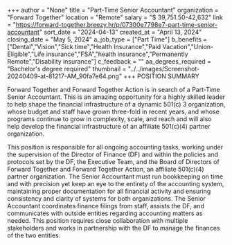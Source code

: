 +++
author = "None"
title = "Part-Time Senior Accountant"
organization = "Forward Together"
location = "Remote"
salary = "$ 39,751.50-42,632"
link = "https://forward-together.breezy.hr/p/07300e7798e7-part-time-senior-accountant"
sort_date = "2024-04-13"
created_at = "April 13, 2024"
closing_date = "May 5, 2024"
a_job_type = ["Part Time"]
b_benefits = ["Dental","Vision","Sick time","Health Insurance","Paid Vacation","Union-Eligible","Life insurance","FSA","health insurance","Permanently Remote","Disability insurance"]
c_feedback = ""
aa_degrees_required = "Bachelor's degree required"
thumbnail = "../../images/Screenshot-20240409-at-81217-AM_90fa7e64.png"
+++
POSITION SUMMARY

Forward Together and Forward Together Action is in search of a Part-Time Senior Accountant. This is an amazing opportunity for a highly skilled leader to help shape the financial infrastructure of a dynamic 501(c) 3 organization, whose budget and staff have grown three-fold in recent years, and whose programs continue to grow in complexity, scale, and reach and will also help develop the financial infrastructure of an affiliate 501(c)(4) partner organization.

This position is responsible for all ongoing accounting tasks, working under the supervision of the Director of Finance (DF) and within the policies and protocols set by the DF, the Executive Team, and the Board of Directors of Forward Together and Forward Together Action, an affiliate 501(c)(4) partner organization. The Senior Accountant must run bookkeeping on time and with precision yet keep an eye to the entirety of the accounting system, maintaining proper documentation for all financial activity and ensuring consistency and clarity of systems for both organizations. The Senior Accountant coordinates finance filings from staff, assists the DF, and communicates with outside entities regarding accounting matters as needed. This position requires close collaboration with multiple stakeholders and works in partnership with the DF to manage the finances of the two entities.